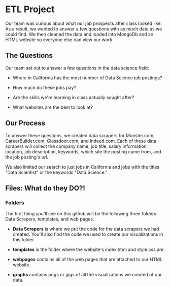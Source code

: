 # ETL Project
Our team was curious about what our job prospects after class looked like. As a result, we wanted to answer a few questions with as much data as we could find. We then cleaned the data and loaded into MongoDb and an HTML website so everyone else can view our work. 

## The Questions
Our team set out to answer a few questions in the data science field: 

* Where in California has the most number of Data Science job postings?

* How much do these jobs pay?

* Are the skills we're learning in class actually sought after?

* What websites are the best to look at?

## Our Process

To answer these questions, we created data scrapers for Monster.com, CareerBuilder.com, Glassdoor.com, and Indeed.com. Each of these data scrapers will collect the company name, job title, salary information, location, job description, keywords, which site the posting came from, and the job posting's url. 

We also limited our search to just jobs in California and jobs with the titles "Data Scientist" or the keywords "Data Science."

## Files: What do they DO?!

### Folders
The first thing you'll see on this github will be the following three folders: Data Scrapers, templates, and web pages. 

* **Data Scrapers** is where we put the code for the data scrapers we had created. You'll also find the code we used to create our visualizations in this folder.

* **templates** is the folder where the website's index.html and style.css are. 

* **webpages** contains all of the web pages that are attached to our HTML website. 

* **graphs** contains pngs or jpgs of all the visualizations we created of our data. 

